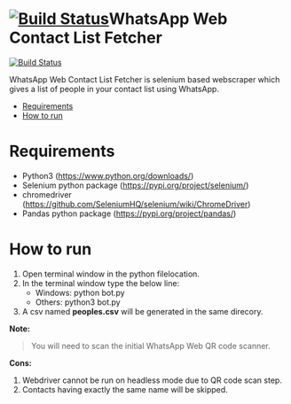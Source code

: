 # [![Build Status](https://i.imgur.com/4em00d9.png)](https://github.com/rupesh-biswas/WhatsApp_Web_Contacts)WhatsApp Web Contact List Fetcher

[![Build Status](https://travis-ci.org/joemccann/dillinger.svg?branch=master)](https://github.com/rupesh-biswas/WhatsApp_Web_Contacts)

WhatsApp Web Contact List Fetcher is selenium based webscraper which gives a list of people in your contact list using WhatsApp.

  - [Requirements](https://github.com/rupesh-biswas/WhatsApp_Web_Contacts#Requirements)
  - [How to run](https://github.com/rupesh-biswas/WhatsApp_Web_Contacts#How-to-run)

# Requirements
  - Python3 (https://www.python.org/downloads/)
  - Selenium python package (https://pypi.org/project/selenium/)
  - chromedriver (https://github.com/SeleniumHQ/selenium/wiki/ChromeDriver)
  - Pandas python package (https://pypi.org/project/pandas/)

# How to run
  1. Open terminal window in the python filelocation.
  2. In the terminal window type the below line:
        - Windows: python bot.py
        - Others: python3 bot.py
  3. A csv named **peoples.csv** will be generated in the same direcory. 

**Note:**
> You will need to scan the initial WhatsApp Web QR code scanner.

**Cons:**
 1. Webdriver cannot be run on headless mode due to QR code scan step.
 2. Contacts having exactly the same name will be skipped.